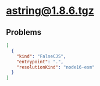 # astring@1.8.6.tgz

## Problems

```json
[
  {
    "kind": "FalseCJS",
    "entrypoint": ".",
    "resolutionKind": "node16-esm"
  }
]
```